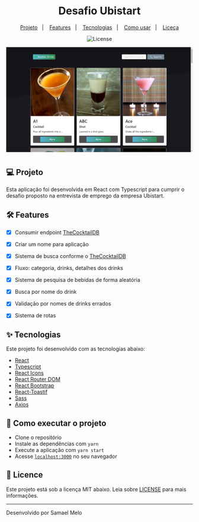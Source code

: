 <h1 align="center">Desafio Ubistart</h1>
<!-- <h2 align="center">Rocketseat - Ignite - ReactJS</h2> -->

<!-- <h3 align="center">Chapter #2 - Challenge #2</h3> -->
<p align="center">
  <a href="#-Project">Projeto</a>&nbsp;&nbsp;&nbsp;|&nbsp;&nbsp;&nbsp;
  <a href="#hammer_and_wrench-Features">Features</a>&nbsp;&nbsp;&nbsp;|&nbsp;&nbsp;&nbsp;
  <a href="#-Technologies">Tecnologias</a>&nbsp;&nbsp;&nbsp;|&nbsp;&nbsp;&nbsp;
  <a href="#-How-to-execute">Como usar</a>&nbsp;&nbsp;&nbsp;|&nbsp;&nbsp;&nbsp;
  <a href="#-Licence">Liceça</a>
</p>

<p align="center">
  <img alt="License" src="https://img.shields.io/static/v1?label=license&message=MIT&color=069446&labelColor=000000">
</p>

<img align="center" src="./src/assets/app.png" slt="My App" />

#

## 💻 Projeto

Esta aplicação foi desenvolvida em React com Typescript para cumprir o desafio proposto na entrevista de emprego da empresa Ubistart.  

## :hammer_and_wrench: Features

- [x] Consumir endpoint [TheCocktailDB](https://www.thecocktaildb.com/api.php)
- [x] Criar um nome para aplicação
- [x] Sistema de busca conforme o [TheCocktailDB](https://www.thecocktaildb.com/api.php)
- [x] Fluxo: categoria, drinks, detalhes dos drinks
- [x] Sistema de pesquisa de bebidas de forma aleatória 
- [x] Busca por nome do drink
- [x] Validação por nomes de drinks errados
- [x] Sistema de rotas


## ✨ Tecnologias

Este projeto foi desenvolvido com as tecnologias abaixo:

- [React](https://reactjs.org)
- [Typescript](https://www.typescriptlang.org/)
- [React Icons](https://react-icons.github.io/react-icons)
- [React Router DOM](https://reactrouter.com)
- [React Bootstrap](https://react-bootstrap.github.io/)
- [React-Toastif](https://fkhadra.github.io/react-toastify/introduction)
- [Sass](https://sass-lang.com/)
- [Axios](https://axios-http.com)

## 🚀 Como executar o projeto

- Clone o repositório
- Instale as dependências com `yarn`
- Execute a aplicação com `yarn start`
- Acesse [`localhost:3000`](http://localhost:3000) no seu navegador

## 📄 Licence

Este projeto está sob a licença MIT abaixo. Leia sobre [LICENSE](./LICENSE) para mais informações.

---

Desenvolvido por Samael Melo 
